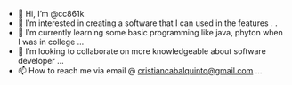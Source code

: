- 👋 Hi, I’m @cc861k
- 👀 I’m interested in creating a software that I can used in the features . .  
- 🌱 I’m currently learning some basic programming like java, phyton when I was in college ...
- 💞️ I’m looking to collaborate on more knowledgeable about software developer ...
- 📫 How to reach me via email @ cristiancabalquinto@gmail.com ...

<!---
cc861k/cc861k is a ✨ special ✨ repository because its `README.md` (this file) appears on your GitHub profile.
You can click the Preview link to take a look at your changes.
--->
